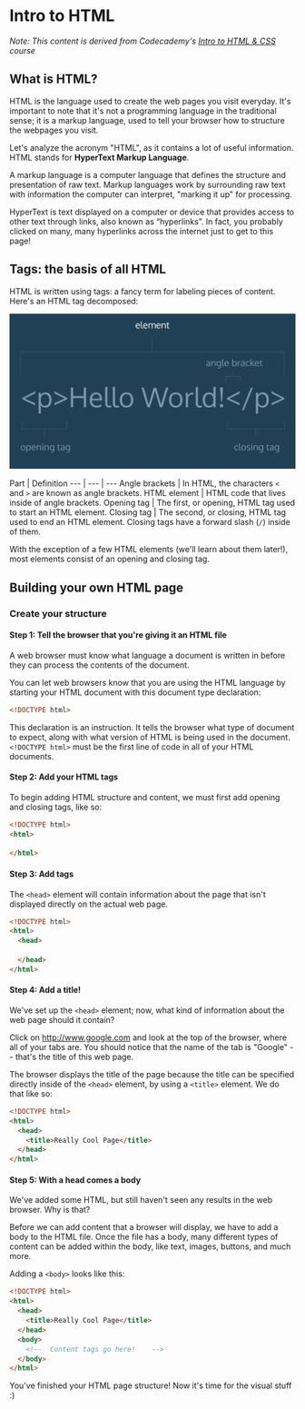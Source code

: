 # Intro to HTML

*Note: This content is derived from Codecademy's [Intro to HTML & CSS](https://www.codecademy.com/courses/learn-html-css/lessons/structure/exercises/what-is-html?action=lesson_resume) course*

## What is HTML?

HTML is the language used to create the web pages you visit everyday. It's important to note that it's not a programming language in the traditional sense; it is a markup language, used to tell your browser how to structure the webpages you visit.

Let's analyze the acronym "HTML", as it contains a lot of useful information. HTML stands for **HyperText Markup Language**.

A markup language is a computer language that defines the structure and presentation of raw text. Markup languages work by surrounding raw text with information the computer can interpret, "marking it up" for processing.

HyperText is text displayed on a computer or device that provides access to other text through links, also known as “hyperlinks”. In fact, you probably clicked on many, many hyperlinks across the internet just to get to this page!

## Tags: the basis of all HTML

HTML is written using tags: a fancy term for labeling pieces of content. Here's an HTML tag decomposed:

![Tag](hello_word_tag.png)

Part | Definition
--- | --- | ---
Angle brackets | In HTML, the characters `<` and `>` are known as angle brackets.
HTML element | HTML code that lives inside of angle brackets.
Opening tag | The first, or opening, HTML tag used to start an HTML element.
Closing tag | The second, or closing, HTML tag used to end an HTML element. Closing tags have a forward slash (`/`) inside of them.

With the exception of a few HTML elements (we'll learn about them later!), most elements consist of an opening and closing tag.

## Building your own HTML page

### Create your structure

#### Step 1: Tell the browser that you're giving it an HTML file

A web browser must know what language a document is written in before they can process the contents of the document.

You can let web browsers know that you are using the HTML language by starting your HTML document with this document type declaration:

```html
<!DOCTYPE html>
```

This declaration is an instruction. It tells the browser what type of document to expect, along with what version of HTML is being used in the document. `<!DOCTYPE html>` must be the first line of code in all of your HTML documents.

#### Step 2: Add your HTML tags

To begin adding HTML structure and content, we must first add opening and closing <html> tags, like so:

```html
<!DOCTYPE html>
<html>

</html>
```

#### Step 3: Add <head> tags

The `<head>` element will contain information about the page that isn't displayed directly on the actual web page.

```html
<!DOCTYPE html>
<html>
  <head>

  </head>
</html>
```

#### Step 4: Add a title!

We've set up the `<head>` element; now, what kind of information about the web page should it contain?

Click on http://www.google.com and look at the top of the browser, where all of your tabs are. You should notice that the name of the tab is "Google" -- that's the title of this web page.

The browser displays the title of the page because the title can be specified directly inside of the `<head>` element, by using a `<title>` element. We do that like so:

```html
<!DOCTYPE html>
<html>
  <head>
    <title>Really Cool Page</title>
  </head>
</html>
```

#### Step 5: With a head comes a body

We've added some HTML, but still haven't seen any results in the web browser. Why is that?

Before we can add content that a browser will display, we have to add a body to the HTML file. Once the file has a body, many different types of content can be added within the body, like text, images, buttons, and much more.

Adding a `<body>` looks like this:

```html
<!DOCTYPE html>
<html>
  <head>
    <title>Really Cool Page</title>
  </head>
  <body>
    <!--  Content tags go here!    -->
  </body>
</html>
```

You've finished your HTML page structure! Now it's time for the visual stuff :)
